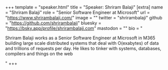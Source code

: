 +++
template = "speaker.html"
title = "Speaker: Shriram Balaji"
[extra]
  name = "Shriram Balaji"
  role = "Senior Software Engineer at Microsoft"
  url = "https://www.shrirambalaji.com/"
  image = ""
  twitter = "shrirambalaji"
  github = "https://github.com/shrirambalaji"
  bluesky = "https://bsky.app/profile/shrirambalaji.com"
  mastodon = ""
  bio = "<p>Shriram Balaji works as a Senior Software Engineer at Microsoft in M365 building large scale distributed systems that deal with O(exabytes) of data and trillions of requests per day. He likes to tinker with systems, databases, compilers and things on the web</p>"
+++
